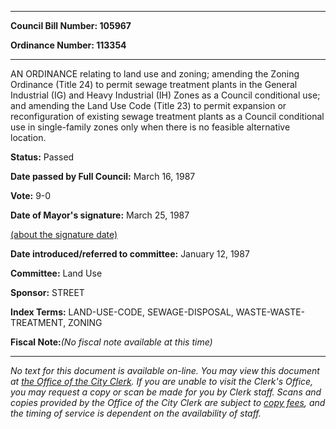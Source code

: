 

********

**Council Bill Number: 105967**
   
**Ordinance Number: 113354**
********

 AN ORDINANCE relating to land use and zoning; amending the Zoning Ordinance (Title 24) to permit sewage treatment plants in the General Industrial (IG) and Heavy Industrial (IH) Zones as a Council conditional use; and amending the Land Use Code (Title 23) to permit expansion or reconfiguration of existing sewage treatment plants as a Council conditional use in single-family zones only when there is no feasible alternative location.

**Status:** Passed
   
**Date passed by Full Council:** March 16, 1987
   
**Vote:** 9-0
   
**Date of Mayor's signature:** March 25, 1987
   
[(about the signature date)](/~public/approvaldate.htm)
   
   
   
**Date introduced/referred to committee:** January 12, 1987
   
**Committee:** Land Use
   
**Sponsor:** STREET
   
   
**Index Terms:** LAND-USE-CODE, SEWAGE-DISPOSAL, WASTE-WASTE-TREATMENT, ZONING

**Fiscal Note:**_(No fiscal note available at this time)_
********

_No text for this document is available on-line. You may view this document at [the Office of the City Clerk](http://www.seattle.gov/leg/clerk/contactUs.htm). If you are unable to visit the Clerk's Office, you may request a copy or scan be made for you by Clerk staff. Scans and copies provided by the Office of the City Clerk are subject to [copy fees](http://clerk.seattle.gov/~public/clerkfees.htm), and the timing of service is dependent on the availability of staff._

